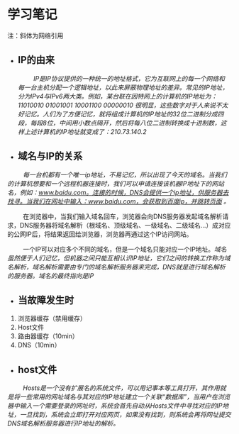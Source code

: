 # 学习笔记
注：斜体为网络引用

* ## IP的由来

  &ensp;&ensp;&ensp;&ensp;&ensp;*IP是IP协议提供的一种统一的地址格式，它为互联网上的每一个网络和每一台主机分配一个逻辑地址，以此来屏蔽物理地址的差异。常见的IP地址，分为IPv4与IPv6两大类。例如，某台联在因特网上的计算机的IP地址为： 11010010 01001001 10001100 00000010 很明显，这些数字对于人来说不太好记忆。人们为了方便记忆，就将组成计算机的IP地址的32位二进制分成四段，每段8位，中间用小数点隔开，然后将每八位二进制转换成十进制数，这样上述计算机的IP地址就变成了：210.73.140.2*
  

* ## 域名与IP的关系
&ensp;&ensp;&ensp;&ensp;&ensp;*每一台机都有一个唯一ip地址，不易记忆，所以出现了今天的域名。当我们的计算机想要和一个远程机器连接时，我们可以申请连接该机器IP地址下的网站名，例如：www.baidu.com。连接的时候，DNS会提供一个ip地址，供服务器去找寻。当我们在网址中输入：www.baidu.com，会获取到百度ip，并跳转页面 。*

&ensp;&ensp;&ensp;&ensp;&ensp;在浏览器中，当我们输入域名回车，浏览器会向DNS服务器发起域名解析请求，DNS服务器将域名解析（根域名、顶级域名、一级域名、二级域名...）成对应的公网IP后，将结果返回给浏览器，浏览器再通过这个IP访问网站。

&ensp;&ensp;&ensp;&ensp;&ensp;一个IP可以对应多个不同的域名，但是一个域名只能对应一个IP地址。*域名虽然便于人们记忆，但机器之间只能互相认识IP地址，它们之间的转换工作称为域名解析，域名解析需要由专门的域名解析服务器来完成，DNS就是进行域名解析的服务器。域名的最终指向是IP*

* ## 当故障发生时
1. 浏览器缓存（禁用缓存）
2. Host文件
3. 路由器缓存（10min）
4. DNS（10min）

* ## host文件
&ensp;&ensp;&ensp;&ensp;&ensp;*Hosts是一个没有扩展名的系统文件，可以用记事本等工具打开，其作用就是将一些常用的网址域名与其对应的IP地址建立一个关联“数据库”，当用户在浏览器中输入一个需要登录的网址时，系统会首先自动从Hosts文件中寻找对应的IP地址，一旦找到，系统会立即打开对应网页，如果没有找到，则系统会再将网址提交DNS域名解析服务器进行IP地址的解析。*
